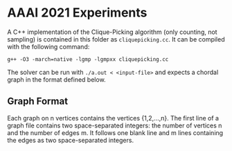 # AAAI 2021 Experiments
A C++ implementation of the Clique-Picking algorithm (only counting, not sampling) is contained in this folder as `cliquepicking.cc`. It can be compiled with the following command:

```
g++ -O3 -march=native -lgmp -lgmpxx cliquepicking.cc
```

The solver can be run with `./a.out < <input-file>` and expects a chordal graph in the format defined below.

## Graph Format

Each graph on n vertices contains the vertices {1,2,...,n}. The first line of a graph file contains two space-separated integers: the number of vertices n and the number of edges m. It follows one blank line and m lines containing the edges as two space-separated integers.
